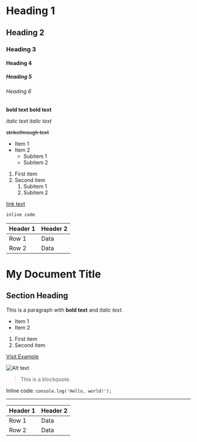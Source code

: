 # Heading 1
## Heading 2
### Heading 3
#### Heading 4
##### Heading 5
###### Heading 6

**bold text**
__bold text__

*italic text*
_italic text_

~~strikethrough text~~

- Item 1
- Item 2
  - Subitem 1
  - Subitem 2

1. First item
2. Second item
   1. Subitem 1
   2. Subitem 2

[link text][1]

[1]: https://example.com


`inline code`


| Header 1 | Header 2 |
|----------|----------|
| Row 1    | Data     |
| Row 2    | Data     |


# My Document Title

## Section Heading

This is a paragraph with **bold text** and *italic text*.

- Item 1
- Item 2

1. First item
2. Second item

[Visit Example](https://example.com)

![Alt text](https://example.com/image.jpg)

> This is a blockquote.

Inline code: `console.log('Hello, world!');`


---

| Header 1 | Header 2 |
|----------|----------|
| Row 1    | Data     |
| Row 2    | Data     |

